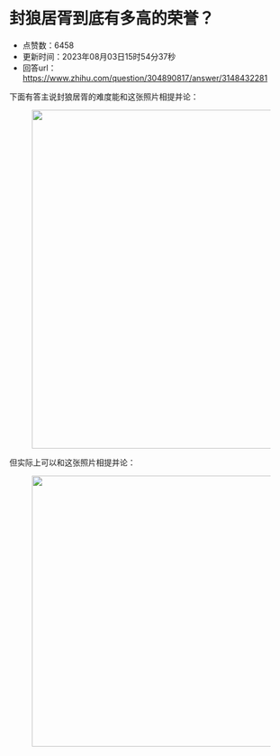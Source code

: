 # 封狼居胥到底有多高的荣誉？
- 点赞数：6458
- 更新时间：2023年08月03日15时54分37秒
- 回答url：https://www.zhihu.com/question/304890817/answer/3148432281
<body>
 <p data-pid="WLtjhcIy">下面有答主说封狼居胥的难度能和这张照片相提并论：</p>
 <figure data-size="normal">
  <img src="https://picx.zhimg.com/50/v2-a4173bcb0acd719c4caf95208954713a_720w.jpg?source=1940ef5c" data-rawwidth="600" data-rawheight="410" data-size="normal" data-original-token="v2-d0bc0a82e69569da6ca3ec3e4308b89b" data-default-watermark-src="https://picx.zhimg.com/50/v2-5781bf795986a8407a8c7441fe233491_720w.jpg?source=1940ef5c" class="origin_image zh-lightbox-thumb" width="600" data-original="https://picx.zhimg.com/v2-a4173bcb0acd719c4caf95208954713a_r.jpg?source=1940ef5c">
 </figure>
 <p data-pid="DKMxaWYh">但实际上可以和这张照片相提并论：</p>
 <figure data-size="normal">
  <img src="https://picx.zhimg.com/50/v2-fbe45dbf57e0e7482d50ff40f6fc913b_720w.jpg?source=1940ef5c" data-rawwidth="480" data-rawheight="347" data-size="normal" data-original-token="v2-37f627c83da37409f92c7aa7ebd3fe87" data-default-watermark-src="https://pic1.zhimg.com/50/v2-67b1a5126f4da8107b3b39bebe0dcc3a_720w.jpg?source=1940ef5c" class="origin_image zh-lightbox-thumb" width="480" data-original="https://picx.zhimg.com/v2-fbe45dbf57e0e7482d50ff40f6fc913b_r.jpg?source=1940ef5c">
 </figure>
 <p></p>
</body>